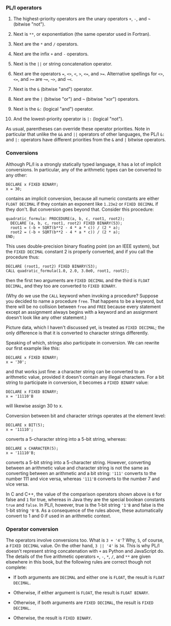 ### PL/I operators

1. The highest-priority operators are 
   the unary operators `+`, `-`, and `¬` (bitwise "not").
   
2. Next is `**`, or exponentiation
   (the same operator used in Fortran).
   
2. Next are the `*` and `/` operators.

3. Next are the infix `+` and `-` operators.

4. Next is the `||` or string concatenation operator.

5. Next are the operators `=`, `<>`, `<`, `>`, `<=`, and `>=`.
   Alternative spellings for `<>`, `<=`, and `>=`
   are `¬=`, `¬>`, and `¬<`.
   
6. Next is the `&` (bitwise "and") operator.

7. Next are the `|` (bitwise "or") and `¬` (bitwise "xor") operators.

8. Next is the `&:` (logical "and") operator.

9. And the lowest-priority operator is `|:` (logical "not").

As usual, parentheses can override these operator priorities.
Note in particular that unlike the `&&` and `||` operators
of other languages, the PL/I `&:` and `|:` operators
have different priorities from the `&` and `|` bitwise operators.

### Conversions

Although PL/I is a strongly statically typed language, it has a lot
of implicit conversions.  In particular, any of the arithmetic types
can be converted to any other:

```
DECLARE x FIXED BINARY;
x = 30;
```

contains an implicit conversion, because all numeric constants are
either `FLOAT DECIMAL` if they contain an exponent like `1.23e2`
or `FIXED DECIMAL` if they don't.  But conversion goes beyond that.
Consider this procedure:

```
quadratic_formula: PROCEDURE(a, b, c, root1, root2);
  DECLARE (a, b, c, root1, root2) FIXED BINARY(53);
  root1 = (-b + SQRT(b**2 - 4 * a * c)) / (2 * a);
  root2 = (-b + SQRT(b**2 - 4 * a * c)) / (2 * a);
END;
```

This uses double-precision binary floating point (on an IEEE system),
but the `FIXED DECIMAL` constant 2 is properly converted, and
if you call the procedure thus:

```
DECLARE (root1, root2) FIXED BINARY(53);
CALL quadratic_formula(1.0, 2.0, 3.0e0, root1, root2);
```

then the first two arguments are `FIXED DECIMAL` and the third is
`FLOAT DECIMAL`, and they too are converted to `FIXED BINARY`.

(Why do we use the `CALL` keyword when invoking a procedure?
Suppose you decided to name a procedure `free`.  That happens
to be a keyword, but there will be no collision between `free`
and `FREE` because every statement except an assignment always
begins with a keyword and an assignment doesn't look like
any other statement.)

Picture data, which I haven't discussed yet, is treated as
`FIXED DECIMAL`; the only difference is that it is converted
to character strings differently.

Speaking of which, strings also participate in conversion.
We can rewrite our first example like this:

```
DECLARE x FIXED BINARY;
x = '30';
```

and that works just fine: a character string can be converted to
an arithmetic value, provided it doesn't contain any illegal
characters.  For a bit string to participate in conversion,
it becomes a `FIXED BINARY` value:

```
DECLARE x FIXED BINARY;
x = '11110'B
```

will likewise assign 30 to x.

Conversion between bit and character strings operates
at the element level:

```
DECLARE x BIT(5);
x = '11110';
```

converts a 5-character string into a 5-bit string, whereas:

```
DECLARE x CHARACTER(5);
x = '11110'B;
```

converts a 5-bit string into a 5-character string.  However,
converting between an arithmetic value and character string is not the
same as converting between an arithmetic and a bit string:
`'111'` converts to the number 111 and vice versa, whereas `'111'B`
converts to the number 7 and vice versa.

In C and C++, the value of the comparison operators shown above is
`0` for false and `1` for true, whereas in Java they are the
special boolean constants `true` and `false`.  In PL/I, however,
true is the 1-bit string `'1'B` and false is the 1-bit string `'0'B`.
As a consequence of the rules above, these automatically convert
to 1 and 0 if used in an arithmetic context.

### Operator conversion

The operators involve conversions too.  What is `3 + '4'`?  Why, `5`,
of course, a `FIXED DECIMAL` value.  On the other hand, `3 || '4'`
is `34`.  This is why PL/I doesn't represent string concatenation
with `+` as Python and JavaScript do.  The details of the five
arithmetic operators `+`, `-`, `*`, `/`, and `**` are given
elsewhere in this book, but the following rules are correct
though not complete:

 * If both arguments are `DECIMAL` and either one is `FLOAT`,
   the result is `FLOAT DECIMAL`.
   
 * Otherwise, if either argument is `FLOAT`,
   the result is `FLOAT BINARY`.
   
 * Otherwise, if both arguments are `FIXED DECIMAL`,
   the result is `FIXED DECIMAL`.
   
 * Otherwise, the result is `FIXED BINARY`.
 
